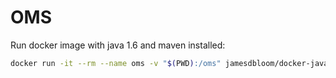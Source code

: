 # OMS

Run docker image with java 1.6 and maven installed:

```sh
docker run -it --rm --name oms -v "$(PWD):/oms" jamesdbloom/docker-java6-maven
```
